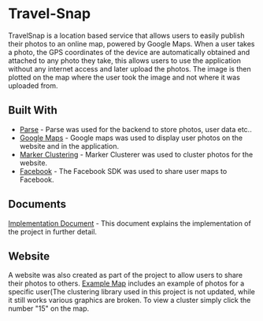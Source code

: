 # Travel-Snap
TravelSnap  is  a  location  based  service  that  allows  users  to  easily  publish  their  photos to  an online map, powered by Google Maps. When a user takes a photo, the GPS coordinates of the device are automatically obtained and attached to any photo they take, this allows users to use the  application  without  any  internet  access  and  later  upload  the  photos.  The  image  is  then plotted on the map where the user took the image and not where it was uploaded from.


## Built With

* [Parse](http://www.parse.com) - Parse was used for the backend to store photos, user data etc..
* [Google Maps](https://developers.google.com/maps/documentation/android-api/) - Google maps was used to display user photos on the website and in the application.
* [Marker Clustering](https://developers.google.com/maps/documentation/javascript/marker-clustering) - Marker Clusterer was used to cluster photos for the website.
* [Facebook](https://developers.facebook.com/docs/android/) - The Facebook SDK was used to share user maps to Facebook.


## Documents

[Implementation Document](https://dl.dropboxusercontent.com/u/40807068/glaceyfypreport.docx) - This document explains the implementation of the project in further detail.

## Website

A website was also created as part of the project to allow users to share their photos to others. [Example Map](https://travel-snap.herokuapp.com/map/2CVN7vpEoF) includes an example of photos for a specific user(The clustering library used in this project is not updated, while it still works various graphics are broken. To view a cluster simply click the number "15" on the map.
